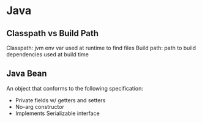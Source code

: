 # Java
## Classpath vs Build Path
Classpath: jvm env var used at runtime to find files
Build path: path to build dependencies used at build time
## Java Bean
An object that conforms to the following specification:
- Private fields w/ getters and setters
- No-arg constructor
- Implements Serializable interface
